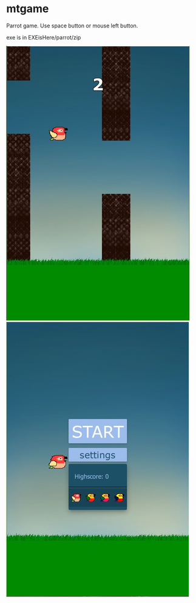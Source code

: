 # mtgame
Parrot game. Use space button or mouse left button.

exe is in EXEisHere/parrot/zip

![alt text](screenshots/screen.jpg "screenshot 1")
![alt text](screenshots/screen2.jpg "screenshot 2")
